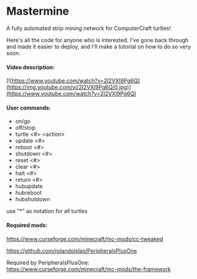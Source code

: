 # Mastermine
A fully automated strip mining network for ComputerCraft turtles!

Here's all the code for anyone who is interested. I've gone back through and made it easier to deploy, and I'll make a tutorial on how to do so very soon.

#### Video description:

[![https://www.youtube.com/watch?v=2I2VXl9Pg6Q](https://img.youtube.com/vi/2I2VXl9Pg6Q/0.jpg)](https://www.youtube.com/watch?v=2I2VXl9Pg6Q)

#### User commands:

* on/go
* off/stop
* turtle \<#\> \<action\>
* update \<#\>
* reboot \<#\>
* shutdown \<#\>
* reset \<#\>
* clear \<#\>
* halt \<#\>
* return \<#\>
* hubupdate
* hubreboot
* hubshutdown


use "\*" as notation for all turtles


#### Required mods:

https://www.curseforge.com/minecraft/mc-mods/cc-tweaked

https://github.com/rolandoislas/PeripheralsPlusOne

Required by PeripheralsPlusOne: https://www.curseforge.com/minecraft/mc-mods/the-framework
